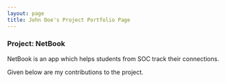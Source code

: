 ```yaml
---
layout: page
title: John Doe's Project Portfolio Page
---
```


### Project: NetBook

NetBook is an app which helps students from SOC track their connections.

Given below are my contributions to the project.
